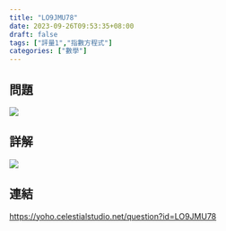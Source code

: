 ```yaml
---
title: "LO9JMU78"
date: 2023-09-26T09:53:35+08:00
draft: false
tags: ["評量1","指數方程式"]
categories: ["數學"]
---
```

<!--more-->

## 問題
<img src="/posts/solution/LO9JMU78-q.png">

## 詳解
<img src="/posts/solution/LO9JMU78-sol.png">

## 連結

https://yoho.celestialstudio.net/question?id=LO9JMU78
